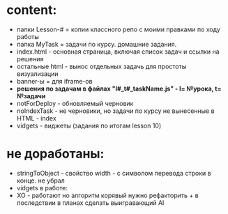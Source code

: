 # content:
+ папки Lesson-# = копии классного репо с моими правками по ходу работы
+ папка MyTask  = задачи по курсу. домашние задания.
+ index.html - основная страница, включая список задач и ссылки на решения
+ остальные html - вынос отдельных задачь для простоты визуализации
+ banner-ы = для iframe-ов
+ **решения по задачам в файлах "l#_t#_taskName.js" - l= №урока, t= №задачи**
+ notForDeploy - обновляемый черновик
+ noIndexTask - не черновики, но задачи по курсу не вынесенные в HTML - index
+ vidgets - виджеты (задания по итогам lesson 10)
# не доработаны:
* stringToObject - свойство width - с символом перевода строки в конце. не убрал
* vidgets  в работе:
* ХО - работают но алгоритм корявый нужно рефакторить + в последствии в планах сделать выигравающий AI
